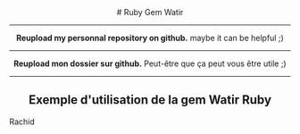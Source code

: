 <center>
# Ruby Gem Watir

-------------

**Reupload my personnal repository on github.**
maybe it can be helpful ;)

-------------

**Reupload mon dossier sur github.**
Peut-être que ça peut vous être utile ;)

-------------
Exemple d'utilisation de la gem Watir Ruby
-------------


</center>

Rachid